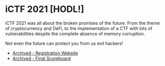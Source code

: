 # iCTF 2021 [HODL!]

iCTF 2021 was all about the broken promises of the future. From the theme of cryptocurrency and DeFi,
to the implementation of a CTF with lots of vulnerabilities despite the complete absence of memory corruption.

Not even the future can protect you from us evil hackers!


* [Archived - Registration Website](Competition_Website)
* [Archived - Final Scoreboard](Final_Scoreboard)
